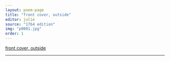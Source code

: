 ```yaml
---
layout: poem-page
title: "front cover, outside"
editor: julie
source: "1764 edition"
img: "p0001.jpg"
order: 1
---
```



[front cover, outside]({{site.baseurl}}/images/{{page.img}})

---
